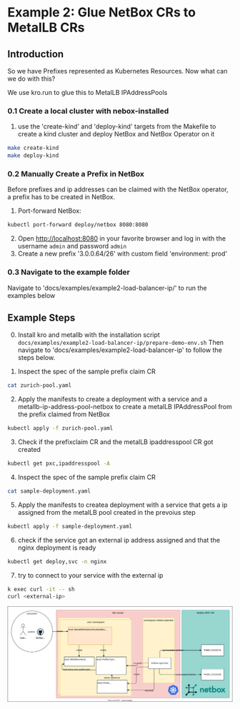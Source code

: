 # Example 2: Glue NetBox CRs to MetalLB CRs

## Introduction

So we have Prefixes represented as Kubernetes Resources. Now what can we do with this?

We use kro.run to glue this to MetalLB IPAddressPools

### 0.1 Create a local cluster with nebox-installed

1. use the 'create-kind' and 'deploy-kind' targets from the Makefile to create a kind cluster and deploy NetBox and NetBox Operator on it
```bash
make create-kind
make deploy-kind
```

### 0.2 Manually Create a Prefix in NetBox

Before prefixes and ip addresses can be claimed with the NetBox operator, a prefix has to be created in NetBox.

1. Port-forward NetBox:
```bash
kubectl port-forward deploy/netbox 8080:8080
```
2. Open <http://localhost:8080> in your favorite browser and log in with the username `admin` and password `admin`
3. Create a new prefix '3.0.0.64/26' with custom field 'environment: prod'

### 0.3 Navigate to the example folder

Navigate to 'docs/examples/example2-load-balancer-ip/' to run the examples below

## Example Steps

0. Install kro and metallb with the installation script `docs/examples/example2-load-balancer-ip/prepare-demo-env.sh`
Then navigate to 'docs/examples/example2-load-balancer-ip' to follow the steps below.

1. Inspect the spec of the sample prefix claim CR
```bash
cat zurich-pool.yaml
```
2. Apply the manifests to create a deployment with a service and a metallb-ip-address-pool-netbox to create a metalLB IPAddressPool from the prefix claimed from NetBox
```bash
kubectl apply -f zurich-pool.yaml
```
3. Check if the prefixclaim CR and the metalLB ipaddresspool CR got created
```bash
kubectl get pxc,ipaddresspool -A
```
4. Inspect the spec of the sample prefix claim CR
```bash
cat sample-deployment.yaml
```
5. Apply the manifests to createa deployment with a service that gets a ip assigned from the metalLB pool created in the prevoius step
```bash
kubectl apply -f sample-deployment.yaml
```
6. check if the service got an external ip address assigned and that the nginx deployment is ready
```bash
kubectl get deploy,svc -n nginx
```
7. try to connect to your service with the external ip
```bash
k exec curl -it -- sh
curl <external-ip>
```


![Example 2](metallb-ipaddresspool-netbox.drawio.svg)
